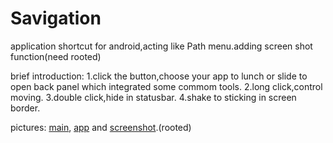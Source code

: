 Savigation
==================

application shortcut for android,acting like Path menu.adding screen shot function(need rooted)

brief introduction:
1.click the button,choose your app to lunch or slide to open back panel which integrated some commom tools.
2.long click,control moving.
3.double click,hide in statusbar. 
4.shake to sticking in screen border.

pictures: [main](https://github.com/tochange/Savigation/blob/master/device-2014-04-11-033235.png "main"),
[app](https://github.com/tochange/Savigation/blob/master/device-2014-04-11-033028.png "app") and 
[screenshot](https://github.com/tochange/Savigation/blob/master/device-2014-04-11-033346.png "screenshot").(rooted)
